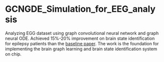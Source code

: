# GCNGDE_Simulation_for_EEG_analysis
Analyzing EGG dataset using graph convolutional neural network and graph neural ODE. Achieved 15%-20% improvement on brain state identification for epilepsy patients than the [baseline paper][1]. The work is the foundation for implementing the brain graph learning and brain state identification system on chip.

[1]: https://ieeexplore.ieee.org/abstract/document/8950349
